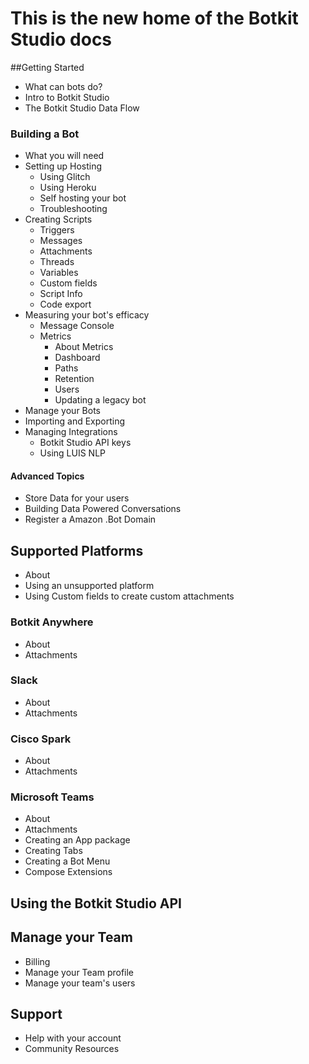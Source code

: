 # This is the new home of the Botkit Studio docs

##Getting Started

* What can bots do?
* Intro to Botkit Studio
* The Botkit Studio Data Flow

### Building a Bot
* What you will need
* Setting up Hosting
	* Using Glitch
	* Using Heroku
	* Self hosting your bot
	* Troubleshooting 
* Creating Scripts
	* Triggers
	* Messages
	* Attachments
	* Threads
	* Variables
	* Custom fields
	* Script Info
	* Code export
* Measuring your bot's efficacy
	* Message Console
	* Metrics	
		* About Metrics
		* Dashboard
		* Paths
		* Retention
		* Users
		* Updating a legacy bot 
* Manage your Bots
* Importing and Exporting
* Managing Integrations
	* Botkit Studio API keys 
	* Using LUIS NLP

#### Advanced Topics
* Store Data for your users
* Building Data Powered Conversations
* Register a Amazon .Bot Domain

## Supported Platforms
* About
* Using an unsupported platform
* Using Custom fields to create custom attachments

### Botkit Anywhere
* About
* Attachments

### Slack
* About
* Attachments

### Cisco Spark
* About
* Attachments

### Microsoft Teams
* About
* Attachments
* Creating an App package
* Creating Tabs
* Creating a Bot Menu
* Compose Extensions

## Using the Botkit Studio API
## Manage your Team
* Billing
* Manage your Team profile
* Manage your team's users
## Support
* Help with your account
* Community Resources


